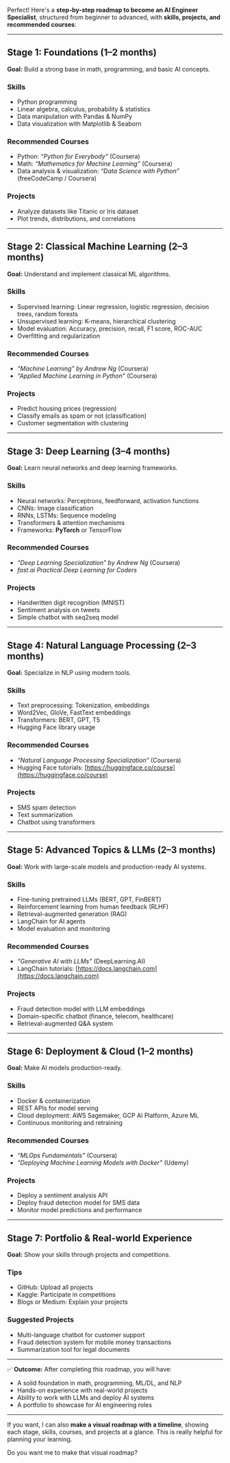 Perfect! Here's a **step-by-step roadmap to become an AI Engineer Specialist**, structured from beginner to advanced, with **skills, projects, and recommended courses**:

---

## **Stage 1: Foundations (1–2 months)**

**Goal:** Build a strong base in math, programming, and basic AI concepts.

### **Skills**

* Python programming
* Linear algebra, calculus, probability & statistics
* Data manipulation with Pandas & NumPy
* Data visualization with Matplotlib & Seaborn

### **Recommended Courses**

* Python: *“Python for Everybody”* (Coursera)
* Math: *“Mathematics for Machine Learning”* (Coursera)
* Data analysis & visualization: *“Data Science with Python”* (freeCodeCamp / Coursera)

### **Projects**

* Analyze datasets like Titanic or Iris dataset
* Plot trends, distributions, and correlations

---

## **Stage 2: Classical Machine Learning (2–3 months)**

**Goal:** Understand and implement classical ML algorithms.

### **Skills**

* Supervised learning: Linear regression, logistic regression, decision trees, random forests
* Unsupervised learning: K-means, hierarchical clustering
* Model evaluation: Accuracy, precision, recall, F1 score, ROC-AUC
* Overfitting and regularization

### **Recommended Courses**

* *“Machine Learning” by Andrew Ng* (Coursera)
* *“Applied Machine Learning in Python”* (Coursera)

### **Projects**

* Predict housing prices (regression)
* Classify emails as spam or not (classification)
* Customer segmentation with clustering

---

## **Stage 3: Deep Learning (3–4 months)**

**Goal:** Learn neural networks and deep learning frameworks.

### **Skills**

* Neural networks: Perceptrons, feedforward, activation functions
* CNNs: Image classification
* RNNs, LSTMs: Sequence modeling
* Transformers & attention mechanisms
* Frameworks: **PyTorch** or TensorFlow

### **Recommended Courses**

* *“Deep Learning Specialization” by Andrew Ng* (Coursera)
* *fast.ai Practical Deep Learning for Coders*

### **Projects**

* Handwritten digit recognition (MNIST)
* Sentiment analysis on tweets
* Simple chatbot with seq2seq model

---

## **Stage 4: Natural Language Processing (2–3 months)**

**Goal:** Specialize in NLP using modern tools.

### **Skills**

* Text preprocessing: Tokenization, embeddings
* Word2Vec, GloVe, FastText embeddings
* Transformers: BERT, GPT, T5
* Hugging Face library usage

### **Recommended Courses**

* *“Natural Language Processing Specialization”* (Coursera)
* Hugging Face tutorials: [https://huggingface.co/course](https://huggingface.co/course)

### **Projects**

* SMS spam detection
* Text summarization
* Chatbot using transformers

---

## **Stage 5: Advanced Topics & LLMs (2–3 months)**

**Goal:** Work with large-scale models and production-ready AI systems.

### **Skills**

* Fine-tuning pretrained LLMs (BERT, GPT, FinBERT)
* Reinforcement learning from human feedback (RLHF)
* Retrieval-augmented generation (RAG)
* LangChain for AI agents
* Model evaluation and monitoring

### **Recommended Courses**

* *“Generative AI with LLMs”* (DeepLearning.AI)
* LangChain tutorials: [https://docs.langchain.com](https://docs.langchain.com)

### **Projects**

* Fraud detection model with LLM embeddings
* Domain-specific chatbot (finance, telecom, healthcare)
* Retrieval-augmented Q\&A system

---

## **Stage 6: Deployment & Cloud (1–2 months)**

**Goal:** Make AI models production-ready.

### **Skills**

* Docker & containerization
* REST APIs for model serving
* Cloud deployment: AWS Sagemaker, GCP AI Platform, Azure ML
* Continuous monitoring and retraining

### **Recommended Courses**

* *“MLOps Fundamentals”* (Coursera)
* *“Deploying Machine Learning Models with Docker”* (Udemy)

### **Projects**

* Deploy a sentiment analysis API
* Deploy fraud detection model for SMS data
* Monitor model predictions and performance

---

## **Stage 7: Portfolio & Real-world Experience**

**Goal:** Show your skills through projects and competitions.

### **Tips**

* GitHub: Upload all projects
* Kaggle: Participate in competitions
* Blogs or Medium: Explain your projects

### **Suggested Projects**

* Multi-language chatbot for customer support
* Fraud detection system for mobile money transactions
* Summarization tool for legal documents

---

✅ **Outcome:** After completing this roadmap, you will have:

* A solid foundation in math, programming, ML/DL, and NLP
* Hands-on experience with real-world projects
* Ability to work with LLMs and deploy AI systems
* A portfolio to showcase for AI engineering roles

---

If you want, I can also **make a visual roadmap with a timeline**, showing each stage, skills, courses, and projects at a glance. This is really helpful for planning your learning.

Do you want me to make that visual roadmap?
